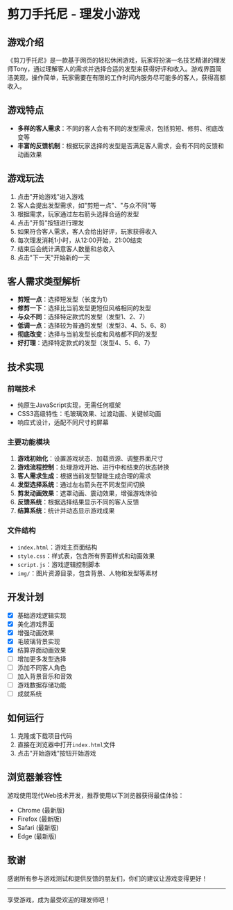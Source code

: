 # 剪刀手托尼 - 理发小游戏

## 游戏介绍

《剪刀手托尼》是一款基于网页的轻松休闲游戏，玩家将扮演一名技艺精湛的理发师Tony，通过理解客人的需求并选择合适的发型来获得好评和收入。游戏界面简洁美观，操作简单，玩家需要在有限的工作时间内服务尽可能多的客人，获得高额收入。

## 游戏特点

- **多样的客人需求**：不同的客人会有不同的发型需求，包括剪短、修剪、彻底改变等
- **丰富的反馈机制**：根据玩家选择的发型是否满足客人需求，会有不同的反馈和动画效果

## 游戏玩法

1. 点击"开始游戏"进入游戏
2. 客人会提出发型需求，如"剪短一点"、"与众不同"等
3. 根据需求，玩家通过左右箭头选择合适的发型
4. 点击"开剪"按钮进行理发
5. 如果符合客人需求，客人会给出好评，玩家获得收入
6. 每次理发消耗1小时，从12:00开始，21:00结束
7. 结束后会统计满意客人数量和总收入
8. 点击"下一天"开始新的一天

## 客人需求类型解析

- **剪短一点**：选择短发型（长度为1）
- **修剪一下**：选择比当前发型更短但风格相同的发型
- **与众不同**：选择特定款式的发型（发型1、2、7）
- **低调一点**：选择较为普通的发型（发型3、4、5、6、8）
- **彻底改变**：选择与当前发型长度和风格都不同的发型
- **好打理**：选择特定款式的发型（发型4、5、6、7）

## 技术实现

### 前端技术

- 纯原生JavaScript实现，无需任何框架
- CSS3高级特性：毛玻璃效果、过渡动画、关键帧动画
- 响应式设计，适配不同尺寸的屏幕

### 主要功能模块

1. **游戏初始化**：设置游戏状态、加载资源、调整界面尺寸
2. **游戏流程控制**：处理游戏开始、进行中和结束的状态转换
3. **客人需求生成**：根据当前发型智能生成合理的需求
4. **发型选择系统**：通过左右箭头在不同发型间切换
5. **剪发动画效果**：遮罩动画、震动效果，增强游戏体验
6. **反馈系统**：根据选择结果显示不同的客人反馈
7. **结算系统**：统计并动态显示游戏成果

### 文件结构

- `index.html`：游戏主页面结构
- `style.css`：样式表，包含所有界面样式和动画效果
- `script.js`：游戏逻辑控制脚本
- `img/`：图片资源目录，包含背景、人物和发型等素材

## 开发计划

- [x] 基础游戏逻辑实现
- [x] 美化游戏界面
- [x] 增强动画效果
- [x] 毛玻璃背景实现
- [x] 结算界面动画效果
- [ ] 增加更多发型选择
- [ ] 添加不同客人角色
- [ ] 加入背景音乐和音效
- [ ] 游戏数据存储功能
- [ ] 成就系统

## 如何运行

1. 克隆或下载项目代码
2. 直接在浏览器中打开`index.html`文件
3. 点击"开始游戏"按钮开始游戏

## 浏览器兼容性

游戏使用现代Web技术开发，推荐使用以下浏览器获得最佳体验：
- Chrome (最新版)
- Firefox (最新版)
- Safari (最新版)
- Edge (最新版)

## 致谢

感谢所有参与游戏测试和提供反馈的朋友们，你们的建议让游戏变得更好！

---

享受游戏，成为最受欢迎的理发师吧！ 
